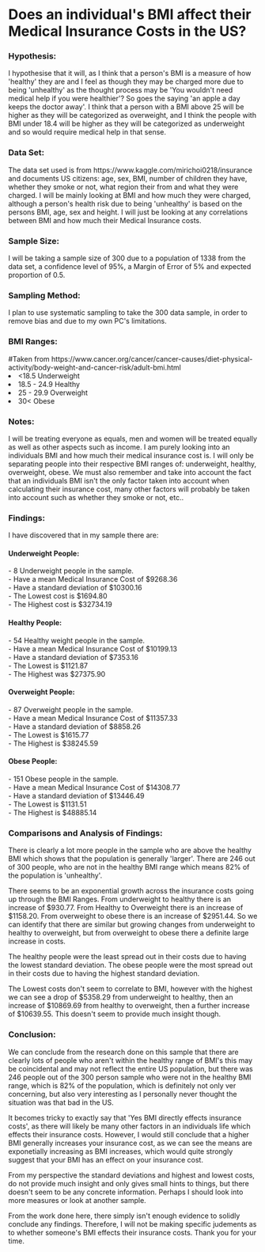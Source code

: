 <h1>Does an individual's BMI affect their Medical Insurance Costs in the US?</h1>

<h3>Hypothesis:</h3>
I hypothesise that it will, as I think that a person's BMI is a measure of how 'healthy' they are and I feel as though they may be charged more due to being 'unhealthy' as the thought process may be 'You wouldn't need medical help if you were healthier'? So goes the saying 'an apple a day keeps the doctor away'. I think that a person with a BMI above 25 will be higher as they will be categorized as overweight, and I think the people with BMI under 18.4 will be higher as they will be categorized as underweight and so would require medical help in that sense.

<h3>Data Set:</h3>
The data set used is from https://www.kaggle.com/mirichoi0218/insurance and documents US citizens: age, sex, BMI, number of children they have, whether they smoke or not, what region their from and what they were charged. I will be mainly looking at BMI and how much they were charged, although a person's health risk due to being 'unhealthy' is based on the persons BMI, age, sex and height. I will just be looking at any correlations between BMI and how much their Medical Insurance costs.

<h3>Sample Size:</h3>
I will be taking a sample size of 300 due to a population of 1338 from the data set, a confidence level of 95%, a Margin of Error of 5% and expected proportion of 0.5.

<h3>Sampling Method:</h3>
I plan to use systematic sampling to take the 300 data sample, in order to remove bias and due to my own PC's limitations.

<h3>BMI Ranges:</h3> 
#Taken from https://www.cancer.org/cancer/cancer-causes/diet-physical-activity/body-weight-and-cancer-risk/adult-bmi.html <br>
<or>
  <li> <18.5 Underweight </li>
  <li> 18.5 - 24.9 Healthy </li>
  <li> 25 - 29.9 Overweight </li>
  <li> 30< Obese </li>
</or>
<h3>Notes:</h3>
I will be treating everyone as equals, men and women will be treated equally as well as other aspects such as income. I am purely looking into an individuals BMI and how much their medical insurance cost is. I will only be separating people into their respective BMI ranges of: underweight, healthy, overweight, obese. We must also remember and take into account the fact that an individuals BMI isn't the only factor taken into account when calculating their insurance cost, many other factors will probably be taken into account such as whether they smoke or not, etc..

<h3>Findings:</h3>
I have discovered that in my sample there are:

<h4>Underweight People:</h4>
  - 8 Underweight people in the sample. <br>
  - Have a mean Medical Insurance Cost of $9268.36 <br>
  - Have a standard deviation of $10300.16 <br>
  - The Lowest cost is $1694.80 <br>
  - The Highest cost is $32734.19 <br>

<h4>Healthy People:</h4>
  - 54 Healthy weight people in the sample. <br>
  - Have a mean Medical Insurance Cost of $10199.13 <br>
  - Have a standard deviation of $7353.16 <br>
  - The Lowest is $1121.87 <br>
  - The Highest was $27375.90 <br>

<h4>Overweight People:</h4>
 - 87 Overweight people in the sample. <br>
 - Have a mean Medical Insurance Cost of $11357.33 <br>
 - Have a standard deviation of $8858.26 <br>
 - The Lowest is $1615.77 <br>
 - The Highest is $38245.59 <br>

<h4>Obese People:</h4>
 - 151 Obese people in the sample. <br>
 - Have a mean Medical Insurance Cost of $14308.77 <br>
 - Have a standard deviation of $13446.49 <br>
 - The Lowest is $1131.51 <br>
 - The Highest is $48885.14 <br>


<h3>Comparisons and Analysis of Findings:</h3>
 There is clearly a lot more people in the sample who are above the healthy BMI which shows that the population is generally 'larger'. There are 246 out of 300 people, who are not in the healthy BMI range which means 82% of the population is 'unhealthy'.

 There seems to be an exponential growth across the insurance costs going up through the BMI Ranges. From underweight to healthy there is an increase of $930.77. From Healthy to Overweight there is an increase of $1158.20. From overweight to obese there is an increase of $2951.44. So we can identify that there are similar but growing changes from underweight to healthy to overweight, but from overweight to obese there a definite large increase in costs.

 The healthy people were the least spread out in their costs due to having the lowest standard deviation. The obese people were the most spread out in their costs due to having the highest standard deviation.

 The Lowest costs don't seem to correlate to BMI, however with the highest we can see a drop of $5358.29 from underweight to healthy, then an increase of $10869.69 from healthy to overweight, then a further increase of $10639.55. This doesn't seem to provide much insight though.

<h3>Conclusion:</h3>
 We can conclude from the research done on this sample that there are clearly lots of people who aren't within the healthy range of BMI's this may be coincidental and may not reflect the entire US population, but there was 246 people out of the 300 person sample who were not in the healthy BMI range, which is 82% of the population, which is definitely not only ver concerning, but also very interesting as I personally never thought the situation was that bad in the US.

 It becomes tricky to exactly say that 'Yes BMI directly effects insurance costs', as there will likely be many other factors in an individuals life which effects their insurance costs. However, I would still conclude that a higher BMI generally increases your insurance cost, as we can see the means are exponetially increasing as BMI increases, which would quite strongly suggest that your BMI has an effect on your insurance cost.

 From my perspective the standard deviations and highest and lowest costs, do not provide much insight and only gives small hints to things, but there doesn't seem to be any concrete information. Perhaps I should look into more measures or look at another sample.

 From the work done here, there simply isn't enough evidence to solidly conclude any findings. Therefore, I will not be making specific judements as to whether someone's BMI effects their insurance costs. Thank you for your time. 
